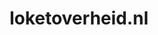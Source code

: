 ---
layout: post
title:  "loketoverheid.nl"
internal_url:  "/dutchgov/loketoverheid.nl.html"
categories: dutchgov
---